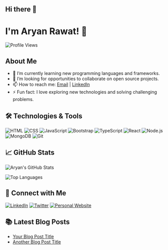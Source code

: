 ## Hi there 👋
#  I'm Aryan Rawat! 👋

![Profile Views](https://komarev.com/ghpvc/?username=aryanrawat229&color=blueviolet)

## About Me

- 🌱 I’m currently learning new programming languages and frameworks.
- 💼 I’m looking for opportunities to collaborate on open source projects.
- 📫 How to reach me: [Email](mailto:aryanrawat229@gmail.com) | [LinkedIn](www.linkedin.com/in/aryan-rawat-arsenal2004)
- ⚡ Fun fact: I love exploring new technologies and solving challenging problems.

## 🛠 Technologies & Tools

![HTML](https://img.shields.io/badge/-HTML5-E34F26?style=flat&logo=html5&logoColor=white)
![CSS](https://img.shields.io/badge/-CSS3-1572B6?style=flat&logo=css3&logoColor=white)
![JavaScript](https://img.shields.io/badge/-JavaScript-F7DF1E?style=flat&logo=javascript&logoColor=black)
![Bootstrap](https://img.shields.io/badge/-Bootstrap-7952B3?style=flat&logo=bootstrap&logoColor=white)
![TypeScript](https://img.shields.io/badge/-TypeScript-3178C6?style=flat&logo=typescript&logoColor=white)
![React](https://img.shields.io/badge/-React-61DAFB?style=flat&logo=react&logoColor=black)
![Node.js](https://img.shields.io/badge/-Node.js-339933?style=flat&logo=node.js&logoColor=white)
![MongoDB](https://img.shields.io/badge/-MongoDB-47A248?style=flat&logo=mongodb&logoColor=white)
![Git](https://img.shields.io/badge/-Git-F05032?style=flat&logo=git&logoColor=white)



## 📈 GitHub Stats

![Aryan's GitHub Stats](https://github-readme-stats.vercel.app/api?username=aryanrawat229&show_icons=true&theme=radical)

![Top Languages](https://github-readme-stats.vercel.app/api/top-langs/?username=aryanrawat229&layout=compact&theme=radical)

## 🔗 Connect with Me

[![LinkedIn](https://img.shields.io/badge/LinkedIn-%230077B5.svg?style=flat&logo=linkedin&logoColor=white)](https://www.linkedin.com/in/aryan-rawat-arsenal2004)
[![Twitter](https://img.shields.io/badge/Twitter-%231DA1F2.svg?style=flat&logo=twitter&logoColor=white)](https://twitter.com/your-twitter)
[![Personal Website](https://img.shields.io/badge/Website-%2312100E.svg?style=flat&logo=google-chrome&logoColor=white)](https://your-website.com)

## 📚 Latest Blog Posts

<!-- BLOG-POST-LIST:START -->
- [Your Blog Post Title](https://your-blog-link.com)
- [Another Blog Post Title](https://your-blog-link.com)
<!-- BLOG-POST-LIST:END -->
